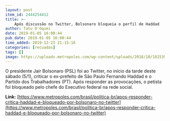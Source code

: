 ```yaml
---
layout: post
item_id: 2444254412
title: >-
    Após discussão no Twitter, Bolsonaro bloqueia o perfil de Haddad
author: Tatu D'Oquei
date: 2019-01-05 16:00:44
pub_date: 2019-01-05 16:00:44
time_added: 2019-12-23 21:15:16
categories: [recuadas]
tags: []
image: https://uploads.metropoles.com/wp-content/uploads/2018/10/18153913/bolsonarohaddad-2.jpeg
---
```


O presidente Jair Bolsonaro (PSL) foi ao Twitter, no início da tarde deste sábado (5/1), criticar o ex-prefeito de São Paulo Fernando Haddad e o Partido dos Trabalhadores (PT). Após responder as provocações, o petista foi bloqueado pelo chefe do Executivo federal na rede social.

**Link:** [https://www.metropoles.com/brasil/politica-br/apos-responder-critica-haddad-e-bloqueado-por-bolsonaro-no-twitter](https://www.metropoles.com/brasil/politica-br/apos-responder-critica-haddad-e-bloqueado-por-bolsonaro-no-twitter)


